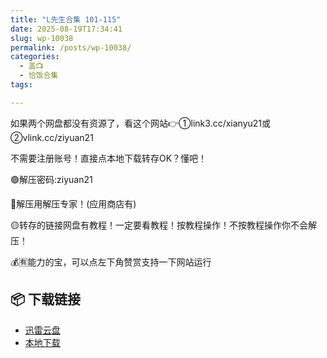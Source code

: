 ```yaml
---
title: "L先生合集 101-115"
date: 2025-08-19T17:34:41
slug: wp-10038
permalink: /posts/wp-10038/
categories:
  - 盖📺
  - 恰饭合集
tags:

---
```


如果两个网盘都没有资源了，看这个网站👉①link3.cc/xianyu21或②vlink.cc/ziyuan21

不需要注册账号！直接点本地下载转存OK？懂吧！

🟢解压密码:ziyuan21

🔵解压用解压专家！(应用商店有)

🟡转存的链接网盘有教程！一定要看教程！按教程操作！不按教程操作你不会解压！

💰🈶能力的宝，可以点左下角赞赏支持一下网站运行

## 📦 下载链接
- [迅雷云盘](https://blziyuan21.com/pay-download/10038?key=ddf02ef3f4&down_id=0)
- [本地下载](https://blziyuan21.com/pay-download/10038?key=ddf02ef3f4&down_id=1)

